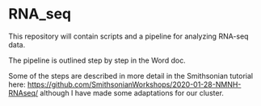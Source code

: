 # RNA_seq
This repository will contain scripts and a pipeline for analyzing RNA-seq data.

The pipeline is outlined step by step in the Word doc.

Some of the steps are described in more detail in the Smithsonian tutorial here: https://github.com/SmithsonianWorkshops/2020-01-28-NMNH-RNAseq/ although I have made some adaptations for our cluster.
